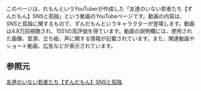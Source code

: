 このページは、れもんというYouTuberが作成した「友達のいない若者たち【ずんだもん】SNSと孤独」という動画のYouTubeページです。動画の内容は、SNSと孤独に関するもので、ずんだもんというキャラクターが登場します。動画は4.8万回視聴され、1551の高評価を得ています。動画の説明欄には、使用された画像、音源、立ち絵、声に関する情報が記載されています。また、関連動画やショート動画、広告などが表示されています。

 ## 参照元
[友達のいない若者たち【ずんだもん】SNSと孤独](https://www.youtube.com/embed/zHLKlaYmMK8)